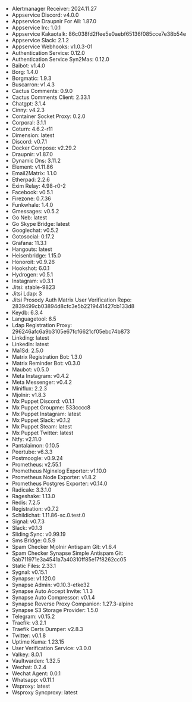 * Alertmanager Receiver: 2024.11.27
* Appservice Discord: v4.0.0
* Appservice Draupnir For All: 1.87.0
* Appservice Irc: 1.0.1
* Appservice Kakaotalk: 86c038fd2ffee5e0aebf65136f085cce7e38b54e
* Appservice Slack: 2.1.2
* Appservice Webhooks: v1.0.3-01
* Authentication Service: 0.12.0
* Authentication Service Syn2Mas: 0.12.0
* Baibot: v1.4.0
* Borg: 1.4.0
* Borgmatic: 1.9.3
* Buscarron: v1.4.3
* Cactus Comments: 0.9.0
* Cactus Comments Client: 2.33.1
* Chatgpt: 3.1.4
* Cinny: v4.2.3
* Container Socket Proxy: 0.2.0
* Corporal: 3.1.1
* Coturn: 4.6.2-r11
* Dimension: latest
* Discord: v0.7.1
* Docker Compose: v2.29.2
* Draupnir: v1.87.0
* Dynamic Dns: 3.11.2
* Element: v1.11.86
* Email2Matrix: 1.1.0
* Etherpad: 2.2.6
* Exim Relay: 4.98-r0-2
* Facebook: v0.5.1
* Firezone: 0.7.36
* Funkwhale: 1.4.0
* Gmessages: v0.5.2
* Go Neb: latest
* Go Skype Bridge: latest
* Googlechat: v0.5.2
* Gotosocial: 0.17.2
* Grafana: 11.3.1
* Hangouts: latest
* Heisenbridge: 1.15.0
* Honoroit: v0.9.26
* Hookshot: 6.0.1
* Hydrogen: v0.5.1
* Instagram: v0.3.1
* Jitsi: stable-9823
* Jitsi Ldap: 3
* Jitsi Prosody Auth Matrix User Verification Repo: 2839499cb03894d8cfc3e5b2219441427cb133d8
* Keydb: 6.3.4
* Languagetool: 6.5
* Ldap Registration Proxy: 296246afc6a9b3105e67fcf6621cf05ebc74b873
* Linkding: latest
* Linkedin: latest
* Ma1Sd: 2.5.0
* Matrix Registration Bot: 1.3.0
* Matrix Reminder Bot: v0.3.0
* Maubot: v0.5.0
* Meta Instagram: v0.4.2
* Meta Messenger: v0.4.2
* Miniflux: 2.2.3
* Mjolnir: v1.8.3
* Mx Puppet Discord: v0.1.1
* Mx Puppet Groupme: 533cccc8
* Mx Puppet Instagram: latest
* Mx Puppet Slack: v0.1.2
* Mx Puppet Steam: latest
* Mx Puppet Twitter: latest
* Ntfy: v2.11.0
* Pantalaimon: 0.10.5
* Peertube: v6.3.3
* Postmoogle: v0.9.24
* Prometheus: v2.55.1
* Prometheus Nginxlog Exporter: v1.10.0
* Prometheus Node Exporter: v1.8.2
* Prometheus Postgres Exporter: v0.14.0
* Radicale: 3.3.1.0
* Rageshake: 1.13.0
* Redis: 7.2.5
* Registration: v0.7.2
* Schildichat: 1.11.86-sc.0.test.0
* Signal: v0.7.3
* Slack: v0.1.3
* Sliding Sync: v0.99.19
* Sms Bridge: 0.5.9
* Spam Checker Mjolnir Antispam Git: v1.6.4
* Spam Checker Synapse Simple Antispam Git: 5ab711971e3a4541a7a40310ff85e17f8262cc05
* Static Files: 2.33.1
* Sygnal: v0.15.1
* Synapse: v1.120.0
* Synapse Admin: v0.10.3-etke32
* Synapse Auto Accept Invite: 1.1.3
* Synapse Auto Compressor: v0.1.4
* Synapse Reverse Proxy Companion: 1.27.3-alpine
* Synapse S3 Storage Provider: 1.5.0
* Telegram: v0.15.2
* Traefik: v3.2.1
* Traefik Certs Dumper: v2.8.3
* Twitter: v0.1.8
* Uptime Kuma: 1.23.15
* User Verification Service: v3.0.0
* Valkey: 8.0.1
* Vaultwarden: 1.32.5
* Wechat: 0.2.4
* Wechat Agent: 0.0.1
* Whatsapp: v0.11.1
* Wsproxy: latest
* Wsproxy Syncproxy: latest
